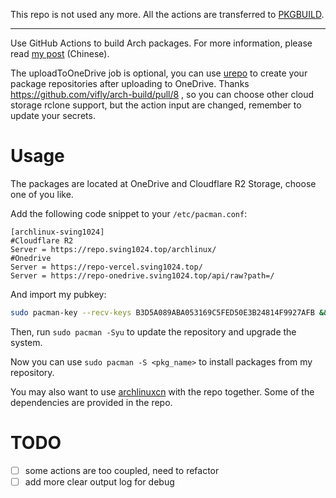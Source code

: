 This repo is not used any more. All the actions are transferred to [PKGBUILD](https://github.com/Sving1024/PKGBUILD).

---

Use GitHub Actions to build Arch packages.
For more information, please read [my post](https://viflythink.com/Use_GitHubActions_to_build_AUR/) (Chinese).

The uploadToOneDrive job is optional, you can use [urepo](https://github.com/vifly/urepo) to create your package repositories after uploading to OneDrive. Thanks https://github.com/vifly/arch-build/pull/8 , so you can choose other cloud storage rclone support, but the action input are changed, remember to update your secrets.

# Usage
The packages are located at OneDrive and Cloudflare R2 Storage, choose one of you like.

Add the following code snippet to your `/etc/pacman.conf`:

```
[archlinux-sving1024]
#Cloudflare R2
Server = https://repo.sving1024.top/archlinux/
#Onedrive
Server = https://repo-vercel.sving1024.top/
Server = https://repo-onedrive.sving1024.top/api/raw?path=/
```

And import my pubkey:

```Bash
sudo pacman-key --recv-keys B3D5A089ABA053169C5FED50E3B24814F9927AFB && sudo pacman-key --lsign-key sving1024@outlook.com 
```

Then, run `sudo pacman -Syu` to update the repository and upgrade the system.

Now you can use `sudo pacman -S <pkg_name>` to install packages from my repository.

You may also want to use [archlinuxcn](https://github.com/archlinuxcn/repo) with the repo together. Some of the dependencies are provided in the repo.

# TODO
- [ ] some actions are too coupled, need to refactor
- [ ] add more clear output log for debug
